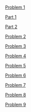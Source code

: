 [Problem 1](https://github.com/Shichimenchou/math4610/blob/master/HW2/Problem1)

  [Part 1](https://github.com/Shichimenchou/math4610/blob/master/HW2/Problem1/hw2-1-abs.cpp)
  
  [Part 2](https://github.com/Shichimenchou/math4610/blob/master/HW2/Problem1/)

[Problem 2]()

[Problem 3]()

[Problem 4]()

[Problem 5]()

[Problem 6]()

[Problem 7]()

[Problem 8]()

[Problem 9]()
